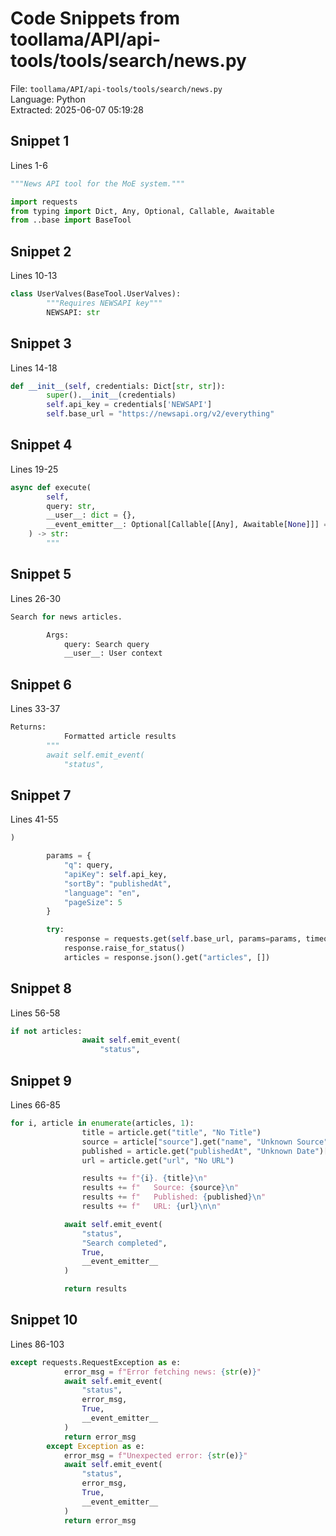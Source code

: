 # Code Snippets from toollama/API/api-tools/tools/search/news.py

File: `toollama/API/api-tools/tools/search/news.py`  
Language: Python  
Extracted: 2025-06-07 05:19:28  

## Snippet 1
Lines 1-6

```Python
"""News API tool for the MoE system."""

import requests
from typing import Dict, Any, Optional, Callable, Awaitable
from ..base import BaseTool
```

## Snippet 2
Lines 10-13

```Python
class UserValves(BaseTool.UserValves):
        """Requires NEWSAPI key"""
        NEWSAPI: str
```

## Snippet 3
Lines 14-18

```Python
def __init__(self, credentials: Dict[str, str]):
        super().__init__(credentials)
        self.api_key = credentials['NEWSAPI']
        self.base_url = "https://newsapi.org/v2/everything"
```

## Snippet 4
Lines 19-25

```Python
async def execute(
        self,
        query: str,
        __user__: dict = {},
        __event_emitter__: Optional[Callable[[Any], Awaitable[None]]] = None
    ) -> str:
        """
```

## Snippet 5
Lines 26-30

```Python
Search for news articles.

        Args:
            query: Search query
            __user__: User context
```

## Snippet 6
Lines 33-37

```Python
Returns:
            Formatted article results
        """
        await self.emit_event(
            "status",
```

## Snippet 7
Lines 41-55

```Python
)

        params = {
            "q": query,
            "apiKey": self.api_key,
            "sortBy": "publishedAt",
            "language": "en",
            "pageSize": 5
        }

        try:
            response = requests.get(self.base_url, params=params, timeout=15)
            response.raise_for_status()
            articles = response.json().get("articles", [])
```

## Snippet 8
Lines 56-58

```Python
if not articles:
                await self.emit_event(
                    "status",
```

## Snippet 9
Lines 66-85

```Python
for i, article in enumerate(articles, 1):
                title = article.get("title", "No Title")
                source = article["source"].get("name", "Unknown Source")
                published = article.get("publishedAt", "Unknown Date")[:10]
                url = article.get("url", "No URL")

                results += f"{i}. {title}\n"
                results += f"   Source: {source}\n"
                results += f"   Published: {published}\n"
                results += f"   URL: {url}\n\n"

            await self.emit_event(
                "status",
                "Search completed",
                True,
                __event_emitter__
            )

            return results
```

## Snippet 10
Lines 86-103

```Python
except requests.RequestException as e:
            error_msg = f"Error fetching news: {str(e)}"
            await self.emit_event(
                "status",
                error_msg,
                True,
                __event_emitter__
            )
            return error_msg
        except Exception as e:
            error_msg = f"Unexpected error: {str(e)}"
            await self.emit_event(
                "status",
                error_msg,
                True,
                __event_emitter__
            )
            return error_msg
```

